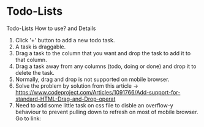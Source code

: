 # Todo-Lists
Todo-Lists
How to use? and Details
1. Click '+' button to add a new todo task.
2. A task is draggable.
3. Drag a task to the column that you want and drop the task to add it to that column.
4. Drag a task away from any columns (todo, doing or done) and drop it to delete the task.
5. Normally, drag and drop is not supported on mobile browser.
6. Solve the problem by solution from this article -> https://www.codeproject.com/Articles/1091766/Add-support-for-standard-HTML-Drag-and-Drop-operat 
7. Need to add some little task on css file to disble an overflow-y behaviour to prevent pulling down to refresh on most of mobile browser.
Go to link: 
